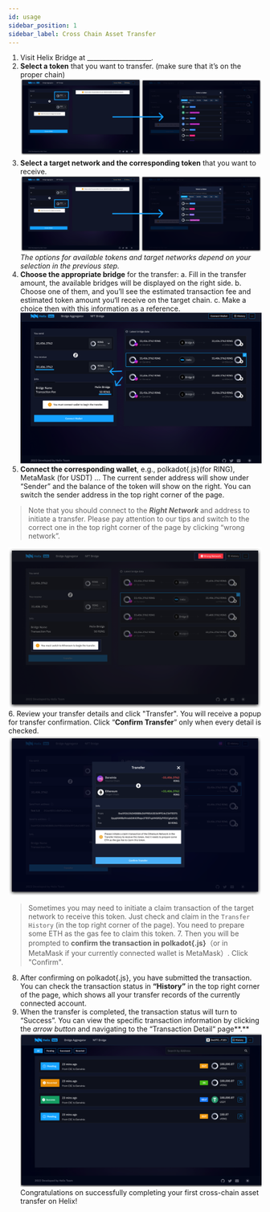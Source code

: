 ```yaml
---
id: usage
sidebar_position: 1
sidebar_label: Cross Chain Asset Transfer
---
```

1. Visit Helix Bridge at ____________________. 
2. **Select a token** that you want to transfer. (make sure that it’s on the proper chain)
![01](../../static/img/Step02-select-a-token.png)
3. **Select a target network and the corresponding token** that you want to receive.
![01](../../static/img/step03-select-target-oken.png)
*The options for available tokens and target networks depend on your selection in the previous step.*
4. **Choose the appropriate bridge** for the transfer:
a. Fill in the transfer amount, the available bridges will be displayed on the right side. 
b. Choose one of them, and you’ll see the estimated transaction fee and estimated token amount you‘ll receive on the target chain. 
c. Make a choice then with this information as a reference.
![01](../../static/img/step04-choose-a-bridge.png)
5. **Connect the corresponding wallet**, e.g., polkadot{.js}(for RING), MetaMask (for USDT) ...
The current sender address will show under “Sender” and the balance of the token will show on the right. You can switch the sender address in the top right corner of the page.
> Note that you should connect to the ***Right Network*** and address to initiate a transfer. Please pay attention to our tips and switch to the correct one in the top right corner of the page by clicking “wrong network”.
>
![01](../../static/img/step05-wrong-network.png)
6. Review your transfer details and click "Transfer". You will receive a popup for transfer confirmation. Click “**Confirm Transfer**” only when every detail is checked. 
![01](../../static/img/step06-confirm-transfer.png)
> Sometimes you may need to initiate a claim transaction of the target network to receive this token. Just check and claim in the `Transfer History`  (in the top right corner of the page). You need to prepare some ETH as the gas fee to claim this token.
>7. Then you will be prompted to **confirm the transaction in polkadot{.js}**（or in MetaMask if your currently connected wallet is MetaMask）. Click "Confirm". 
8. After confirming on polkadot{.js}, you have submitted the transaction. You can check the transaction status in **“History”** in the top right corner of the page, which shows all your transfer records of the currently connected account.
9. When the transfer is completed, the transaction status will turn to “Success”. You can view the specific transaction information by clicking the *arrow button* and navigating to the “Transaction Detail“ page**.**
![01](../../static/img/step09-transfer-history.png)
Congratulations on successfully completing your first cross-chain asset transfer on Helix!